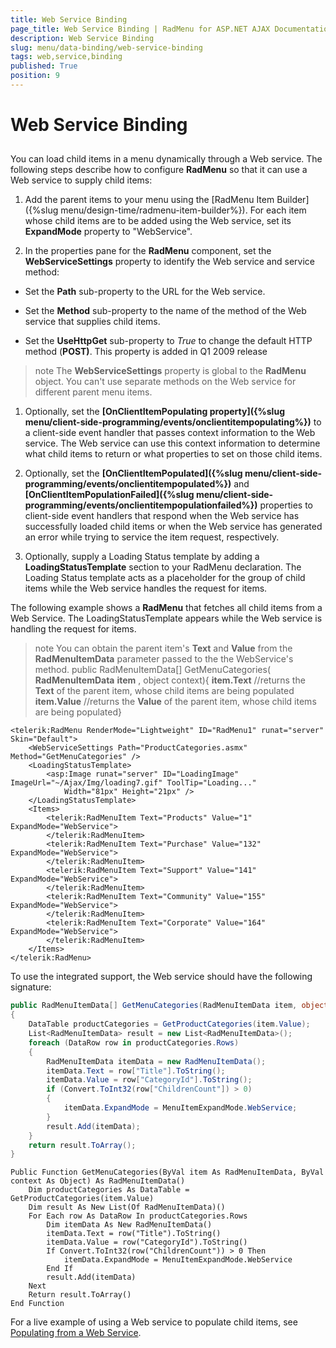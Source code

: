```yaml
---
title: Web Service Binding
page_title: Web Service Binding | RadMenu for ASP.NET AJAX Documentation
description: Web Service Binding
slug: menu/data-binding/web-service-binding
tags: web,service,binding
published: True
position: 9
---
```


# Web Service Binding


## 

You can load child items in a menu dynamically through a Web service. The following steps describe how to configure **RadMenu** so that it can use a Web service to supply child items:

1. Add the parent items to your menu using the [RadMenu Item Builder]({%slug menu/design-time/radmenu-item-builder%}). For each item whose child items are to be added using the Web service, set its **ExpandMode** property to "WebService".

1. In the properties pane for the **RadMenu** component, set the **WebServiceSettings** property to identify the Web service and service method:

* Set the **Path** sub-property to the URL for the Web service.

* Set the **Method** sub-property to the name of the method of the Web service that supplies child items.

* Set the **UseHttpGet** sub-property to *True* to change the default HTTP method (**POST)**. This property is added in Q1 2009 release

>note The **WebServiceSettings** property is global to the **RadMenu** object. You can't use separate methods on the Web service for different parent menu items.
>


1. Optionally, set the **[OnClientItemPopulating property]({%slug menu/client-side-programming/events/onclientitempopulating%})** to a client-side event handler that passes context information to the Web service. The Web service can use this context information to determine what child items to return or what properties to set on those child items.

1. Optionally, set the **[OnClientItemPopulated]({%slug menu/client-side-programming/events/onclientitempopulated%})** and **[OnClientItemPopulationFailed]({%slug menu/client-side-programming/events/onclientitempopulationfailed%})** properties to client-side event handlers that respond when the Web service has successfully loaded child items or when the Web service has generated an error while trying to service the item request, respectively.

1. Optionally, supply a Loading Status template by adding a **LoadingStatusTemplate** section to your RadMenu declaration. The Loading Status template acts as a placeholder for the group of child items while the Web service handles the request for items.

The following example shows a **RadMenu** that fetches all child items from a Web Service. The LoadingStatusTemplate appears while the Web service is handling the request for items.

>note You can obtain the parent item's **Text** and **Value** from the **RadMenuItemData** parameter passed to the the WebService's method.
>public RadMenuItemData[] GetMenuCategories( **RadMenuItemData**  **item** , object context){ **item.Text** //returns the **Text** of the parent item, whose child items are being populated **item.Value** //returns the **Value** of the parent item, whose child items are being populated}
>


````ASP.NET
<telerik:RadMenu RenderMode="Lightweight" ID="RadMenu1" runat="server" Skin="Default">
	<WebServiceSettings Path="ProductCategories.asmx" Method="GetMenuCategories" />
	<LoadingStatusTemplate>
		<asp:Image runat="server" ID="LoadingImage" ImageUrl="~/Ajax/Img/loading7.gif" ToolTip="Loading..."
			Width="81px" Height="21px" />
	</LoadingStatusTemplate>
	<Items>
		<telerik:RadMenuItem Text="Products" Value="1" ExpandMode="WebService">
		</telerik:RadMenuItem>
		<telerik:RadMenuItem Text="Purchase" Value="132" ExpandMode="WebService">
		</telerik:RadMenuItem>
		<telerik:RadMenuItem Text="Support" Value="141" ExpandMode="WebService">
		</telerik:RadMenuItem>
		<telerik:RadMenuItem Text="Community" Value="155" ExpandMode="WebService">
		</telerik:RadMenuItem>
		<telerik:RadMenuItem Text="Corporate" Value="164" ExpandMode="WebService">
		</telerik:RadMenuItem>
	</Items>
</telerik:RadMenu>
````

To use the integrated support, the Web service should have the following signature:


````C#
public RadMenuItemData[] GetMenuCategories(RadMenuItemData item, object context)
{
	DataTable productCategories = GetProductCategories(item.Value);
	List<RadMenuItemData> result = new List<RadMenuItemData>();
	foreach (DataRow row in productCategories.Rows)
	{
		RadMenuItemData itemData = new RadMenuItemData();
		itemData.Text = row["Title"].ToString(); 
		itemData.Value = row["CategoryId"].ToString();
		if (Convert.ToInt32(row["ChildrenCount"]) > 0) 
		{ 
			itemData.ExpandMode = MenuItemExpandMode.WebService;
		}
		result.Add(itemData);
	}
	return result.ToArray();
}
````
````VB.NET
Public Function GetMenuCategories(ByVal item As RadMenuItemData, ByVal context As Object) As RadMenuItemData()
	Dim productCategories As DataTable = GetProductCategories(item.Value)
	Dim result As New List(Of RadMenuItemData)()
	For Each row As DataRow In productCategories.Rows
		Dim itemData As New RadMenuItemData()
		itemData.Text = row("Title").ToString()
		itemData.Value = row("CategoryId").ToString()
		If Convert.ToInt32(row("ChildrenCount")) > 0 Then
			itemData.ExpandMode = MenuItemExpandMode.WebService
		End If
		result.Add(itemData)
	Next
	Return result.ToArray()
End Function	
````

For a live example of using a Web service to populate child items, see [Populating from a Web Service](http://demos.telerik.com/aspnet-ajax/Menu/Examples/Programming/WebService/DefaultCS.aspx).
